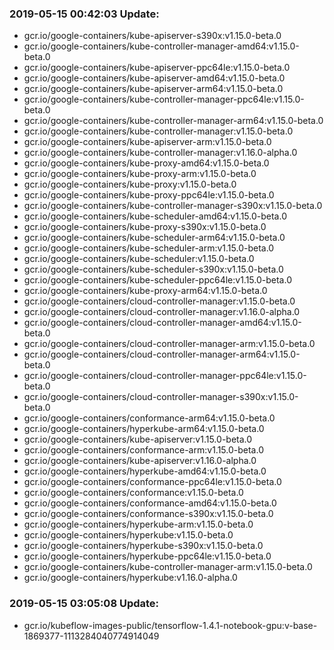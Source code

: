 ### 2019-05-15 00:42:03 Update:

- gcr.io/google-containers/kube-apiserver-s390x:v1.15.0-beta.0
- gcr.io/google-containers/kube-controller-manager-amd64:v1.15.0-beta.0
- gcr.io/google-containers/kube-apiserver-ppc64le:v1.15.0-beta.0
- gcr.io/google-containers/kube-apiserver-amd64:v1.15.0-beta.0
- gcr.io/google-containers/kube-apiserver-arm64:v1.15.0-beta.0
- gcr.io/google-containers/kube-controller-manager-ppc64le:v1.15.0-beta.0
- gcr.io/google-containers/kube-controller-manager-arm64:v1.15.0-beta.0
- gcr.io/google-containers/kube-controller-manager:v1.15.0-beta.0
- gcr.io/google-containers/kube-apiserver-arm:v1.15.0-beta.0
- gcr.io/google-containers/kube-controller-manager:v1.16.0-alpha.0
- gcr.io/google-containers/kube-proxy-amd64:v1.15.0-beta.0
- gcr.io/google-containers/kube-proxy-arm:v1.15.0-beta.0
- gcr.io/google-containers/kube-proxy:v1.15.0-beta.0
- gcr.io/google-containers/kube-proxy-ppc64le:v1.15.0-beta.0
- gcr.io/google-containers/kube-controller-manager-s390x:v1.15.0-beta.0
- gcr.io/google-containers/kube-scheduler-amd64:v1.15.0-beta.0
- gcr.io/google-containers/kube-proxy-s390x:v1.15.0-beta.0
- gcr.io/google-containers/kube-scheduler-arm64:v1.15.0-beta.0
- gcr.io/google-containers/kube-scheduler-arm:v1.15.0-beta.0
- gcr.io/google-containers/kube-scheduler:v1.15.0-beta.0
- gcr.io/google-containers/kube-scheduler-s390x:v1.15.0-beta.0
- gcr.io/google-containers/kube-scheduler-ppc64le:v1.15.0-beta.0
- gcr.io/google-containers/kube-proxy-arm64:v1.15.0-beta.0
- gcr.io/google-containers/cloud-controller-manager:v1.15.0-beta.0
- gcr.io/google-containers/cloud-controller-manager:v1.16.0-alpha.0
- gcr.io/google-containers/cloud-controller-manager-amd64:v1.15.0-beta.0
- gcr.io/google-containers/cloud-controller-manager-arm:v1.15.0-beta.0
- gcr.io/google-containers/cloud-controller-manager-arm64:v1.15.0-beta.0
- gcr.io/google-containers/cloud-controller-manager-ppc64le:v1.15.0-beta.0
- gcr.io/google-containers/cloud-controller-manager-s390x:v1.15.0-beta.0
- gcr.io/google-containers/conformance-arm64:v1.15.0-beta.0
- gcr.io/google-containers/hyperkube-arm64:v1.15.0-beta.0
- gcr.io/google-containers/kube-apiserver:v1.15.0-beta.0
- gcr.io/google-containers/conformance-arm:v1.15.0-beta.0
- gcr.io/google-containers/kube-apiserver:v1.16.0-alpha.0
- gcr.io/google-containers/hyperkube-amd64:v1.15.0-beta.0
- gcr.io/google-containers/conformance-ppc64le:v1.15.0-beta.0
- gcr.io/google-containers/conformance:v1.15.0-beta.0
- gcr.io/google-containers/conformance-amd64:v1.15.0-beta.0
- gcr.io/google-containers/conformance-s390x:v1.15.0-beta.0
- gcr.io/google-containers/hyperkube-arm:v1.15.0-beta.0
- gcr.io/google-containers/hyperkube:v1.15.0-beta.0
- gcr.io/google-containers/hyperkube-s390x:v1.15.0-beta.0
- gcr.io/google-containers/hyperkube-ppc64le:v1.15.0-beta.0
- gcr.io/google-containers/kube-controller-manager-arm:v1.15.0-beta.0
- gcr.io/google-containers/hyperkube:v1.16.0-alpha.0
### 2019-05-15 03:05:08 Update:

- gcr.io/kubeflow-images-public/tensorflow-1.4.1-notebook-gpu:v-base-1869377-1113284040774914049
